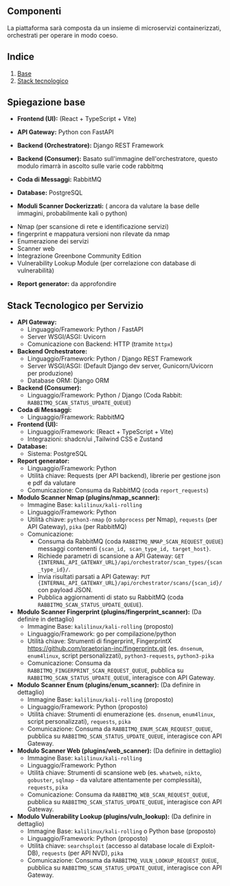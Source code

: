 ## **Componenti**

La piattaforma sarà composta da un insieme di microservizi containerizzati, orchestrati per operare in modo coeso.

## Indice

1. [Base](#spiegazione-base)
2. [Stack tecnologico](#stack-tecnologico-per-servizio)

## Spiegazione base
- **Frontend (UI):** (React + TypeScript + Vite)

- **API Gateway:** Python con FastAPI

- **Backend (Orchestratore):** Django REST Framework

- **Backend (Consumer):** Basato sull'immagine dell'orchestratore, questo modulo rimarrà in ascolto sulle varie code rabbitmq

- **Coda di Messaggi:** RabbitMQ

- **Database:** PostgreSQL

- **Moduli Scanner Dockerizzati:** ( ancora da valutare la base delle immagini, probabilmente kali o python)

* Nmap (per scansione di rete e identificazione servizi) 
* fingerprint e mappatura versioni non rilevate da nmap
* Enumerazione dei servizi 
* Scanner web
* Integrazione Greenbone Community Edition
* Vulnerability Lookup Module (per correlazione con database di vulnerabilità)

- **Report generator:** da approfondire


## Stack Tecnologico per Servizio

*   **API Gateway:**
    *   Linguaggio/Framework: Python / FastAPI
    *   Server WSGI/ASGI: Uvicorn
    *   Comunicazione con Backend: HTTP (tramite `httpx`)
*   **Backend Orchestratore:**
    *   Linguaggio/Framework: Python / Django REST Framework
    *   Server WSGI/ASGI: (Default Django dev server, Gunicorn/Uvicorn per produzione)
    *   Database ORM: Django ORM
*   **Backend (Consumer):**
    *   Linguaggio/Framework: Python / Django (Coda Rabbit: `RABBITMQ_SCAN_STATUS_UPDATE_QUEUE`)
*   **Coda di Messaggi:**
    *   Linguaggio/Framework: RabbitMQ
*   **Frontend (UI):**
    *   Linguaggio/Framework: (React + TypeScript + Vite)
    *   Integrazioni: shadcn/ui ,Tailwind CSS e Zustand
*   **Database:**
    *   Sistema: PostgreSQL
*   **Report generator:**
    *   Linguaggio/Framework: Python
    *   Utilità chiave: Requests (per API backend), librerie per gestione json e pdf da valutare
    *   Comunicazione: Consuma da RabbitMQ (coda `report_requests`)
*   **Modulo Scanner Nmap (plugins/nmap_scanner):**
    *   Immagine Base: `kalilinux/kali-rolling`
    *   Linguaggio/Framework: Python
    *   Utilità chiave: `python3-nmap` (o `subprocess` per Nmap), `requests` (per API Gateway), `pika` (per RabbitMQ)
    *   Comunicazione:
        *   Consuma da RabbitMQ (coda `RABBITMQ_NMAP_SCAN_REQUEST_QUEUE`) messaggi contenenti `{scan_id, scan_type_id, target_host}`.
        *   Richiede parametri di scansione a API Gateway: `GET {INTERNAL_API_GATEWAY_URL}/api/orchestrator/scan_types/{scan_type_id}/`.
        *   Invia risultati parsati a API Gateway: `PUT {INTERNAL_API_GATEWAY_URL}/api/orchestrator/scans/{scan_id}/` con payload JSON.
        *   Pubblica aggiornamenti di stato su RabbitMQ (coda `RABBITMQ_SCAN_STATUS_UPDATE_QUEUE`).
*   **Modulo Scanner Fingerprint (plugins/fingerprint_scanner):** (Da definire in dettaglio)
    *   Immagine Base: `kalilinux/kali-rolling` (proposto)
    *   Linguaggio/Framework: go per compilazione/python
    *   Utilità chiave: Strumenti di fingerprint, FingerprintX https://github.com/praetorian-inc/fingerprintx.git (es. `dnsenum`, `enum4linux`, script personalizzati), `python3-requests`, `python3-pika`
    *   Comunicazione: Consuma da `RABBITMQ_FINGERPRINT_SCAN_REQUEST_QUEUE`, pubblica su `RABBITMQ_SCAN_STATUS_UPDATE_QUEUE`, interagisce con API Gateway.
*   **Modulo Scanner Enum (plugins/enum_scanner):** (Da definire in dettaglio)
    *   Immagine Base: `kalilinux/kali-rolling` (proposto)
    *   Linguaggio/Framework: Python (proposto)
    *   Utilità chiave: Strumenti di enumerazione (es. `dnsenum`, `enum4linux`, script personalizzati), `requests`, `pika`
    *   Comunicazione: Consuma da `RABBITMQ_ENUM_SCAN_REQUEST_QUEUE`, pubblica su `RABBITMQ_SCAN_STATUS_UPDATE_QUEUE`, interagisce con API Gateway.
*   **Modulo Scanner Web (plugins/web_scanner):** (Da definire in dettaglio)
    *   Immagine Base: `kalilinux/kali-rolling`
    *   Linguaggio/Framework: Python
    *   Utilità chiave: Strumenti di scansione web (es. `whatweb`, `nikto`, `gobuster`, `sqlmap` - da valutare attentamente per complessità), `requests`, `pika`
    *   Comunicazione: Consuma da `RABBITMQ_WEB_SCAN_REQUEST_QUEUE`, pubblica su `RABBITMQ_SCAN_STATUS_UPDATE_QUEUE`, interagisce con API Gateway.
*   **Modulo Vulnerability Lookup (plugins/vuln_lookup):** (Da definire in dettaglio)
    *   Immagine Base: `kalilinux/kali-rolling` o Python base (proposto)
    *   Linguaggio/Framework: Python (proposto)
    *   Utilità chiave: `searchsploit` (accesso al database locale di Exploit-DB), `requests` (per API NVD), `pika`
    *   Comunicazione: Consuma da `RABBITMQ_VULN_LOOKUP_REQUEST_QUEUE`, pubblica su `RABBITMQ_SCAN_STATUS_UPDATE_QUEUE`, interagisce con API Gateway.